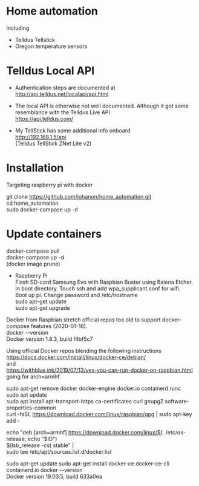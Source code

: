 # Home automation  
Including 
- Telldus Tellstick  
- Oregon temperature sensors

# Telldus Local API  
- Authentication steps are documented at  
http://api.telldus.net/localapi/api.html  
  
- The local API is otherwise not well documented. Although it got some resemblance with the Telldus Live API  
https://api.telldus.com/  

- My TellStick has some additional info onboard  
http://192.168.1.5/api  
(Telldus TellStick ZNet Lite v2)  

# Installation  
Targeting raspberry pi with docker  

git clone https://github.com/johanon/home_automation.git  
cd home_automation  
sudo docker-compose up -d  

# Update containers  
docker-compose pull  
docker-compose up -d  
(docker image prune)  



- Raspberry Pi  
Flash SD-card Samsung Evo with Raspbian Buster using Balena Etcher.  
In boot directory. Touch ssh and add wpa_supplicant.conf for wifi.  
Boot up pi. Change password and /etc/hostname  
sudo apt-get update  
sudo apt-get upgrade  

Docker from Raspbian stretch official repos too old to support docker-compose features (2020-01-16).  
docker --version  
Docker version 1.8.3, build f4bf5c7  

Using official Docker repos blending the following instructions  
https://docs.docker.com/install/linux/docker-ce/debian/  
and  
https://withblue.ink/2019/07/13/yes-you-can-run-docker-on-raspbian.html  
going for arch=armhf  

sudo apt-get remove docker docker-engine docker.io containerd runc  
sudo apt update  
sudo apt install apt-transport-https ca-certificates curl gnupg2 software-properties-common  
curl -fsSL https://download.docker.com/linux/raspbian/gpg | sudo apt-key add -

echo "deb [arch=armhf] https://download.docker.com/linux/$(. /etc/os-release; echo "$ID") \
     $(lsb_release -cs) stable" | \
    sudo tee /etc/apt/sources.list.d/docker.list

sudo apt-get update
sudo apt-get install docker-ce docker-ce-cli containerd.io
docker --version  
Docker version 19.03.5, build 633a0ea

